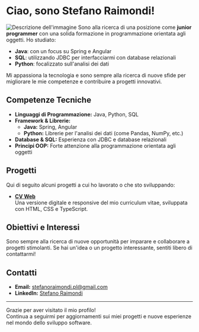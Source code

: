 # Ciao, sono Stefano Raimondi!
![Descrizione dell'immagine](https://media.licdn.com/dms/image/v2/D4D16AQH17SKGsTj1qg/profile-displaybackgroundimage-shrink_350_1400/B4DZW6XsOIHYAY-/0/1742588529312?e=1747872000&v=beta&t=B2MCyVXEeHz3F7O4_MidqM6CkgJN6MtT39N_53zxMMM)
Sono alla ricerca di una posizione come **junior programmer** con una solida formazione in programmazione orientata agli oggetti. Ho studiato:
- **Java**: con un focus su Spring e Angular
- **SQL**: utilizzando JDBC per interfacciarmi con database relazionali
- **Python**: focalizzato sull'analisi dei dati

Mi appassiona la tecnologia e sono sempre alla ricerca di nuove sfide per migliorare le mie competenze e contribuire a progetti innovativi.

## Competenze Tecniche

- **Linguaggi di Programmazione:** Java, Python, SQL
- **Framework & Librerie:**
  - **Java:** Spring, Angular
  - **Python:** Librerie per l'analisi dei dati (come Pandas, NumPy, etc.)
- **Database & SQL:** Esperienza con JDBC e database relazionali
- **Principi OOP:** Forte attenzione alla programmazione orientata agli oggetti

## Progetti

Qui di seguito alcuni progetti a cui ho lavorato o che sto sviluppando:

- **[CV Web](https://github.com/StefanoRaimondi-prog/Progetto-CV-Web)**  
  Una versione digitale e responsive del mio curriculum vitae, sviluppata con HTML, CSS e TypeScript.
  
## Obiettivi e Interessi

Sono sempre alla ricerca di nuove opportunità per imparare e collaborare a progetti stimolanti. Se hai un'idea o un progetto interessante, sentiti libero di contattarmi!

## Contatti

- **Email:** [stefanoraimondi.pl@gmail.com](mailto:stefanoraimondi.pl@gmail.com)  
- **LinkedIn:** [Stefano Raimondi](https://www.linkedin.com/in/stefano-raimondi-prog)

---

Grazie per aver visitato il mio profilo!  
Continua a seguirmi per aggiornamenti sui miei progetti e nuove esperienze nel mondo dello sviluppo software.
